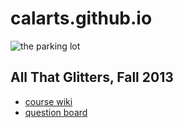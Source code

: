 <!-- 
.. link: 
.. description: 
.. tags: 
.. date: 2013/09/27 23:21:00
.. title: home
.. slug: home
-->

# calarts.github.io

![the parking lot](https://upload.wikimedia.org/wikipedia/commons/thumb/7/70/2012-1104-CalArts03-.jpg/800px-2012-1104-CalArts03-.jpg)

## All That Glitters, Fall 2013

* [course wiki](https://github.com/calarts/calarts.github.io/wiki/CSSM234)
* [question board](https://trello.com/b/TifE01DO/questions)


